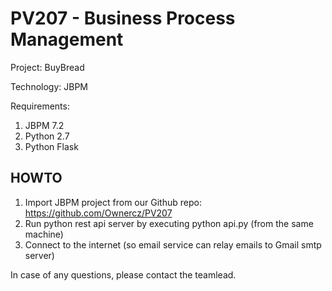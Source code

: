 PV207 - Business Process Management
=======================

Project: BuyBread

Technology: JBPM

Requirements:

1. JBPM 7.2
1. Python 2.7
1. Python Flask

## HOWTO
1. Import JBPM project from our Github repo: https://github.com/Ownercz/PV207
1. Run python rest api server by executing python api.py (from the same machine)
1. Connect to the internet (so email service can relay emails to Gmail smtp server)

In case of any questions, please contact the teamlead.


